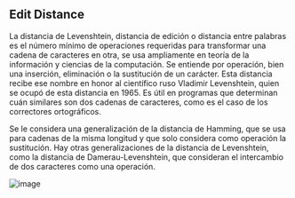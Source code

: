 ## Edit Distance
La distancia de Levenshtein, distancia de edición o distancia entre 
palabras es el número mínimo de operaciones requeridas para transformar 
una cadena de caracteres en otra, se usa ampliamente en teoría de la 
información y ciencias de la computación. Se entiende por operación, 
bien una inserción, eliminación o la sustitución de un carácter. 
Esta distancia recibe ese nombre en honor al científico ruso Vladimir 
Levenshtein, quien se ocupó de esta distancia en 1965. Es útil en 
programas que determinan cuán similares son dos cadenas de caracteres, 
como es el caso de los correctores ortográficos.

Se le considera una generalización de la distancia de Hamming, que se usa para 
cadenas de la misma longitud y que solo considera como operación la sustitución. 
Hay otras generalizaciones de la distancia de Levenshtein, como la distancia de 
Damerau-Levenshtein, que consideran el intercambio de dos caracteres como una operación.

![image](https://user-images.githubusercontent.com/90929324/197362665-ba96c1fc-9e68-4b2a-b4c9-905cb75f1fe5.png)
